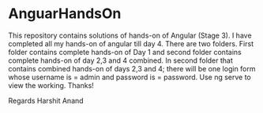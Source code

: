 # AnguarHandsOn
This repository contains solutions of hands-on of Angular (Stage 3). 
I have completed all my hands-on of angular till day 4. 
There are two folders. First folder contains complete hands-on of Day 1 and second folder contains complete hands-on of day 2,3 and 4 combined.
In second folder that contains combined hands-on of days 2,3 and 4; there will be one login form whose username is = admin and password is = password.
Use ng serve to view the working.
Thanks!

Regards
Harshit Anand


